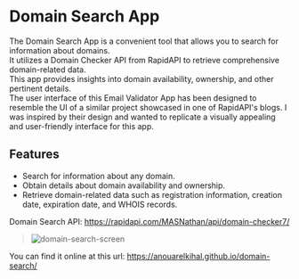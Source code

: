 # Domain Search App

The Domain Search App is a convenient tool that allows you to search for information about domains.<br>
It utilizes a Domain Checker API from RapidAPI to retrieve comprehensive domain-related data.<br>
This app provides insights into domain availability, ownership, and other pertinent details.<br>
The user interface of this Email Validator App has been designed to resemble the UI of a similar project showcased in one of RapidAPI's blogs. 
I was inspired by their design and wanted to replicate a visually appealing and user-friendly interface for this app.

## Features

- Search for information about any domain.
- Obtain details about domain availability and ownership.
- Retrieve domain-related data such as registration information, creation date, expiration date, and WHOIS records.

Domain Search API: https://rapidapi.com/MASNathan/api/domain-checker7/
> ![domain-search-screen](https://github.com/AnouarElKihal/domain-search/assets/68613907/63d65d61-f427-42cf-8180-49ce7336bff6)

You can find it online at this url: https://anouarelkihal.github.io/domain-search/
